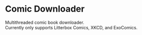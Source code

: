 # Comic Downloader

Multithreaded comic book downloader.  
Currently only supports Litterbox Comics, XKCD, and ExoComics.
